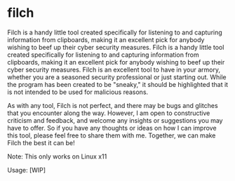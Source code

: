 # filch
Filch is a handy little tool created specifically for listening to and capturing information from clipboards, making it an excellent pick for anybody wishing to beef up their cyber security measures. Filch is a handy little tool created specifically for listening to and capturing information from clipboards, making it an excellent pick for anybody wishing to beef up their cyber security measures. Filch is an excellent tool to have in your armory, whether you are a seasoned security professional or just starting out. While the program has been created to be "sneaky," it should be highlighted that it is not intended to be used for malicious reasons.

As with any tool, Filch is not perfect, and there may be bugs and glitches that you encounter along the way. However, I am open to constructive criticism and feedback, and welcome any insights or suggestions you may have to offer. So if you have any thoughts or ideas on how I can improve this tool, please feel free to share them with me. Together, we can make Filch the best it can be!

Note: This only works on Linux x11

Usage: [WIP]
